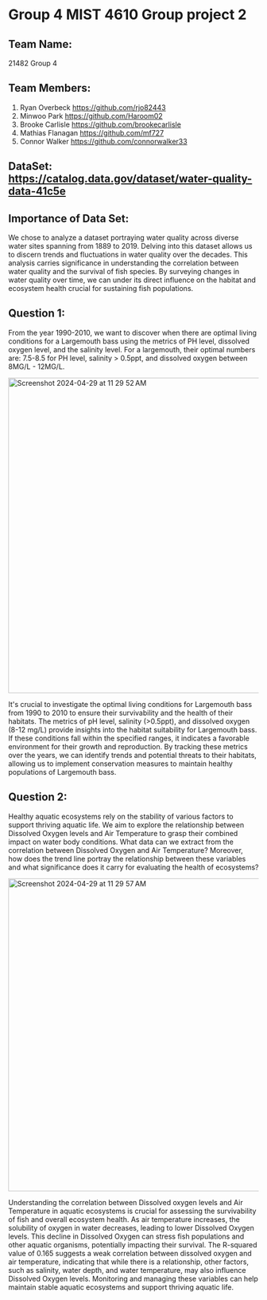 # Group 4 MIST 4610 Group project 2

## Team Name: 
21482 Group 4

## Team Members:
1. Ryan Overbeck https://github.com/rjo82443
2. Minwoo Park https://github.com/Haroom02
3. Brooke Carlisle https://github.com/brookecarlisle
4. Mathias Flanagan https://github.com/mf727
5. Connor Walker https://github.com/connorwalker33

## DataSet: https://catalog.data.gov/dataset/water-quality-data-41c5e
## Importance of Data Set:
We chose to analyze a dataset portraying water quality across diverse water sites spanning from 1889 to 2019. Delving into this dataset allows us to discern trends and fluctuations in water quality over the decades. This analysis carries significance in understanding the correlation between water quality and the survival of fish species. By surveying changes in water quality over time, we can under its direct influence on the habitat and ecosystem health crucial for sustaining fish populations.

## Question 1:
From the year 1990-2010, we want to discover when there are optimal living conditions for a Largemouth bass using the metrics of PH level, dissolved oxygen level, and the salinity level. For a largemouth, their optimal numbers are: 7.5-8.5 for PH level, salinity > 0.5ppt, and dissolved oxygen between 8MG/L - 12MG/L.

<img width="633" alt="Screenshot 2024-04-29 at 11 29 52 AM" src="https://github.com/brookecarlisle/Group4Project2/assets/163200089/6701a2da-6370-459f-bbc2-1dca44b681a7">

It's crucial to investigate the optimal living conditions for Largemouth bass from 1990 to 2010 to ensure their survivability and the health of their habitats. The metrics of pH level, salinity (>0.5ppt), and dissolved oxygen (8-12 mg/L) provide insights into the habitat suitability for Largemouth bass. If these conditions fall within the specified ranges, it indicates a favorable environment for their growth and reproduction. By tracking these metrics over the years, we can identify trends and potential threats to their habitats, allowing us to implement conservation measures to maintain healthy populations of Largemouth bass.


## Question 2:
Healthy aquatic ecosystems rely on the stability of various factors to support thriving aquatic life. We aim to explore the relationship between Dissolved Oxygen levels and Air Temperature to grasp their combined impact on water body conditions. What data can we extract from the correlation between Dissolved Oxygen and Air Temperature? Moreover, how does the trend line portray the relationship between these variables and what significance does it carry for evaluating the health of ecosystems?

<img width="628" alt="Screenshot 2024-04-29 at 11 29 57 AM" src="https://github.com/brookecarlisle/Group4Project2/assets/163200089/437e5160-5f14-4188-8904-3faa8e142506">

Understanding the correlation between Dissolved oxygen levels and Air Temperature in aquatic ecosystems is crucial for assessing the survivability of fish and overall ecosystem health. As air temperature increases, the solubility of oxygen in water decreases, leading to lower Dissolved Oxygen levels. This decline in Dissolved Oxygen can stress fish populations and other aquatic organisms, potentially impacting their survival. The R-squared value of 0.165 suggests a weak correlation between dissolved oxygen and air temperature, indicating that while there is a relationship, other factors, such as salinity, water depth, and water temperature, may also influence Dissolved Oxygen levels. Monitoring and managing these variables can help maintain stable aquatic ecosystems and support thriving aquatic life.


